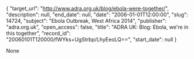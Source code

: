 {
  "target_url": "http://www.adra.org.uk/blog/ebola-were-together/", 
  "description": null, 
  "end_date": null, 
  "date": "2006-01-01T12:00:00", 
  "slug": 14724, 
  "subject": "Ebola Outbreak, West Africa 2014", 
  "publisher": "adra.org.uk", 
  "open_access": false, 
  "title": "ADRA UK: Blog: Ebola, we're in this together", 
  "record_id": "20060101T120000/fWYks+UgStrbp/LhyEeoLQ==", 
  "start_date": null
}

None
